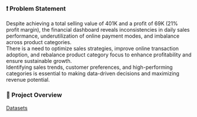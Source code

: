 ### ❗ Problem Statement

Despite achieving a total selling value of 401K and a profit of 69K (21% profit margin), the financial dashboard reveals inconsistencies in daily sales performance, underutilization of online payment modes, and imbalance across product categories.  
There is a need to optimize sales strategies, improve online transaction adoption, and rebalance product category focus to enhance profitability and ensure sustainable growth.  
Identifying sales trends, customer preferences, and high-performing categories is essential to making data-driven decisions and maximizing revenue potential.

### 📂 Project Overview
[Datasets](https://docs.google.com/spreadsheets/d/1OeDD2F3aWlkcC0qr6fE-jXpZRSrx9rQK/edit?usp=sharing&ouid=114066788577844516081&rtpof=true&sd=true)



